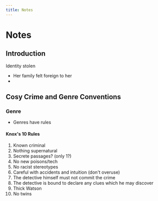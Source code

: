 ```yaml
---
title: Notes
---
```


# Notes
## Introduction
Identity stolen
- Her family felt foreign to her
- 

## Cosy Crime and Genre Conventions
### Genre
- Genres have rules

#### Knox's 10 Rules
1. Known criminal
2. Nothing supernatural
3. Secrete passages? (only 1?)
4. No new poisons/tech
5. No racist stereotypes
6. Careful with accidents and intuition (don't overuse)
7. The detective himself must not commit the crime
8. The detective is bound to declare any clues which he may discover
9. Thick Watson
10. No twins



















